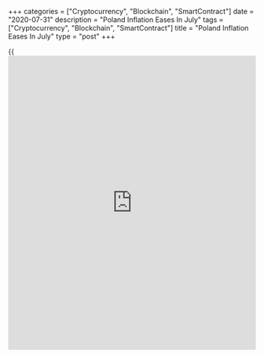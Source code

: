 +++
categories = ["Cryptocurrency", "Blockchain", "SmartContract"]
date = "2020-07-31"
description = "Poland Inflation Eases In July"
tags = ["Cryptocurrency", "Blockchain", "SmartContract"]
title = "Poland Inflation Eases In July"
type = "post"
+++

{{<iframe id="large-banner" src="https://www.bounty.group/#slide=28.0" width="100%" height="600" scrolling="no" style="border: 0px solid rgb(216, 221, 230); border-radius: 3px;">}}

Poland's consumer price inflation in July after rising in the previous
month, preliminary data from Statistics Poland showed on Friday.

The consumer price index rose 3.1 percent year-on-year in July, slower
than 3.3 percent increase in June. This was in line with economists'
expectation.

In May, inflation was 2.9 percent.

Prices for food and non-alcoholic beverages grew 3.9 percent annually in
July and those of electricity, gas and other fuels rose by 5.1 percent.

Meanwhile, prices of fuels for transport declined 16.1 percent.

On a month-on-month basis, consumer prices fell 0.1 percent in July.

For comments and feedback [contact](https://www.playgroundfx.com/contact/): editorial@rtt[news](https://www.letsplayfx.com/blog/forex-news-website/).com

[Economic News][1]

 **What parts of the world are seeing the best (and worst) economic
performances lately? Click[here][2] to check out our [Econ Scorecard][2]
and find out! See up-to-the-moment [ranking](https://www.playgroundfx.com/blog/crypto-exchange-ranking/)s for the best and worst
performers in [GDP][3], [unemployment rate][4], [inflation][5] and much
more.**

   1. www.rtt[news](https://www.letsplayfx.com/blog/forex-news-website/).com/Content/EconomicNews.aspx
   2. www.rtt[news](https://www.letsplayfx.com/blog/forex-news-website/).com/economic-scorecard/world-rank/unemployment-rate/highest-performance.aspx
   3. www.rtt[news](https://www.letsplayfx.com/blog/forex-news-website/).com/economic-scorecard/world-rank/GDP/highest-performance.aspx
   4. www.rtt[news](https://www.letsplayfx.com/blog/forex-news-website/).com/economic-scorecard/world-rank/unemployment-rate/lowest-performance.aspx
   5. www.rtt[news](https://www.letsplayfx.com/blog/forex-news-website/).com/economic-scorecard/world-rank/CPI/highest-performance.aspx